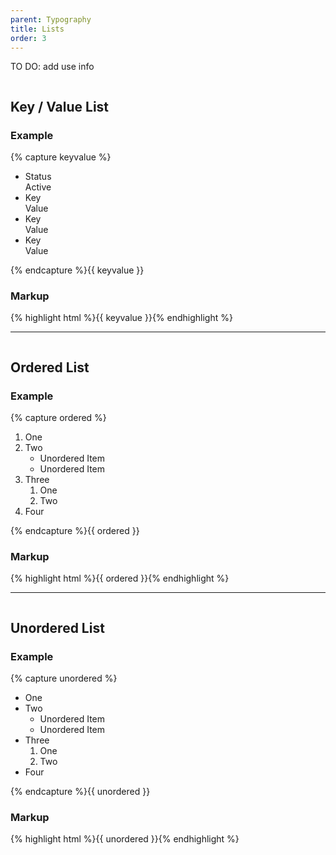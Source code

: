 ```yaml
---
parent: Typography
title: Lists
order: 3
---
```

<p>TO DO: add use info</p>
<div style="overflow: hidden">
  <h2>Key / Value List</h2>
<div class="rs-pull-left" style="width: 25em; margin-right: 2em;">
  <h3>Example</h3>
{% capture keyvalue %}<ul class="rs-detail-list">
    <li class="rs-detail-item">
      <div class="rs-detail-key">Status</div>
      <div class="rs-detail-value">
        <span class="rs-status rs-status-ok">Active</span>
      </div>
    </li>
    <li class="rs-detail-item">
      <div class="rs-detail-key">Key</div>
      <div class="rs-detail-value">Value</div>
    </li>
    <li class="rs-detail-item">
      <div class="rs-detail-key">Key</div>
      <div class="rs-detail-value">Value</div>
    </li>
    <li class="rs-detail-item">
      <div class="rs-detail-key">Key</div>
      <div class="rs-detail-value">Value</div>
    </li>
  </ul>{% endcapture %}{{ keyvalue }}
</div>
<div class="rs-pull-left"><h3>Markup</h3>{% highlight html %}{{ keyvalue }}{% endhighlight %}</div>
</div>
<hr>
<div style="overflow: hidden">
  <h2>Ordered List</h2>
<div class="rs-pull-left" style="width: 25em; margin-right: 2em;">
  <h3>Example</h3>
{% capture ordered %}<ol>
    <li>One</li>
    <li>
      Two
      <ul>
        <li>Unordered Item</li>
        <li>Unordered Item</li>
      </ul>
    </li>
    <li>Three
      <ol>
        <li>One</li>
        <li>Two</li>
      </ol>
    </li>
    <li>Four</li>
  </ol>{% endcapture %}{{ ordered }}
</div>
<div class="rs-pull-left"><h3>Markup</h3>{% highlight html %}{{ ordered }}{% endhighlight %}</div>
</div>
<hr>
<div style="overflow: hidden">
  <h2>Unordered List</h2>
<div class="rs-pull-left" style="width: 25em; margin-right: 2em;">
  <h3>Example</h3>
{% capture unordered %}<ul>
    <li>One</li>
    <li>
      Two
      <ul>
        <li>Unordered Item</li>
        <li>Unordered Item</li>
      </ul>
    </li>
    <li>Three
      <ol>
        <li>One</li>
        <li>Two</li>
      </ol>
    </li>
    <li>Four</li>
  </ul>{% endcapture %}{{ unordered }}
</div>
<div class="rs-pull-left"><h3>Markup</h3>{% highlight html %}{{ unordered }}{% endhighlight %}</div>
</div>